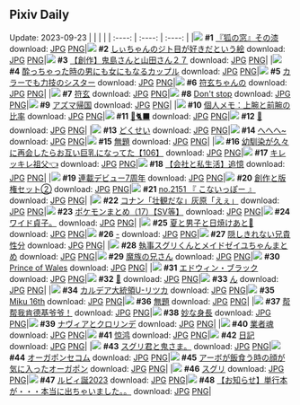 ## Pixiv Daily
Update: 2023-09-23
|      |      |      |
| :----: | :----: | :----: |
|![](https://pixiv.microyu.workers.dev/c/240x480/img-master/img/2023/09/21/19/28/25/111911624_p0_master1200.jpg) **#1** [『狐の窓』その漆](https://www.pixiv.net/artworks/111911624) download: [JPG](https://pixiv.microyu.workers.dev/img-original/img/2023/09/21/19/28/25/111911624_p0.jpg) [PNG](https://pixiv.microyu.workers.dev/img-original/img/2023/09/21/19/28/25/111911624_p0.png)|![](https://pixiv.microyu.workers.dev/c/240x480/img-master/img/2023/09/21/18/29/27/111910258_p0_master1200.jpg) **#2** [しぃちゃんのジト目が好きだという絵](https://www.pixiv.net/artworks/111910258) download: [JPG](https://pixiv.microyu.workers.dev/img-original/img/2023/09/21/18/29/27/111910258_p0.jpg) [PNG](https://pixiv.microyu.workers.dev/img-original/img/2023/09/21/18/29/27/111910258_p0.png)|![](https://pixiv.microyu.workers.dev/c/240x480/img-master/img/2023/09/21/13/10/28/111893621_p0_master1200.jpg) **#3** [【創作】鬼島さんと山田さん２７](https://www.pixiv.net/artworks/111893621) download: [JPG](https://pixiv.microyu.workers.dev/img-original/img/2023/09/21/13/10/28/111893621_p0.jpg) [PNG](https://pixiv.microyu.workers.dev/img-original/img/2023/09/21/13/10/28/111893621_p0.png)|
|![](https://pixiv.microyu.workers.dev/c/240x480/img-master/img/2023/09/21/00/02/29/111893716_p0_master1200.jpg) **#4** [酔っちゃった時の男にも女にもなるカップル](https://www.pixiv.net/artworks/111893716) download: [JPG](https://pixiv.microyu.workers.dev/img-original/img/2023/09/21/00/02/29/111893716_p0.jpg) [PNG](https://pixiv.microyu.workers.dev/img-original/img/2023/09/21/00/02/29/111893716_p0.png)|![](https://pixiv.microyu.workers.dev/c/240x480/img-master/img/2023/09/21/18/50/09/111910701_p0_master1200.jpg) **#5** [カラーでも力技のシスター](https://www.pixiv.net/artworks/111910701) download: [JPG](https://pixiv.microyu.workers.dev/img-original/img/2023/09/21/18/50/09/111910701_p0.jpg) [PNG](https://pixiv.microyu.workers.dev/img-original/img/2023/09/21/18/50/09/111910701_p0.png)|![](https://pixiv.microyu.workers.dev/c/240x480/img-master/img/2023/09/21/00/34/40/111894755_p0_master1200.jpg) **#6** [符玄ちゃんの](https://www.pixiv.net/artworks/111894755) download: [JPG](https://pixiv.microyu.workers.dev/img-original/img/2023/09/21/00/34/40/111894755_p0.jpg) [PNG](https://pixiv.microyu.workers.dev/img-original/img/2023/09/21/00/34/40/111894755_p0.png)|
|![](https://pixiv.microyu.workers.dev/c/240x480/img-master/img/2023/09/21/00/00/39/111893512_p0_master1200.jpg) **#7** [符玄](https://www.pixiv.net/artworks/111893512) download: [JPG](https://pixiv.microyu.workers.dev/img-original/img/2023/09/21/00/00/39/111893512_p0.jpg) [PNG](https://pixiv.microyu.workers.dev/img-original/img/2023/09/21/00/00/39/111893512_p0.png)|![](https://pixiv.microyu.workers.dev/c/240x480/img-master/img/2023/09/21/00/01/18/111893600_p0_master1200.jpg) **#8** [Don't stop](https://www.pixiv.net/artworks/111893600) download: [JPG](https://pixiv.microyu.workers.dev/img-original/img/2023/09/21/00/01/18/111893600_p0.jpg) [PNG](https://pixiv.microyu.workers.dev/img-original/img/2023/09/21/00/01/18/111893600_p0.png)|![](https://pixiv.microyu.workers.dev/c/240x480/img-master/img/2023/09/21/00/51/20/111895238_p0_master1200.jpg) **#9** [アズマ帰国](https://www.pixiv.net/artworks/111895238) download: [JPG](https://pixiv.microyu.workers.dev/img-original/img/2023/09/21/00/51/20/111895238_p0.jpg) [PNG](https://pixiv.microyu.workers.dev/img-original/img/2023/09/21/00/51/20/111895238_p0.png)|
|![](https://pixiv.microyu.workers.dev/c/240x480/img-master/img/2023/09/21/07/00/06/111899977_p0_master1200.jpg) **#10** [個人メモ：上腕と前腕の比率](https://www.pixiv.net/artworks/111899977) download: [JPG](https://pixiv.microyu.workers.dev/img-original/img/2023/09/21/07/00/06/111899977_p0.jpg) [PNG](https://pixiv.microyu.workers.dev/img-original/img/2023/09/21/07/00/06/111899977_p0.png)|![](https://pixiv.microyu.workers.dev/c/240x480/img-master/img/2023/09/21/01/15/47/111895921_p0_master1200.jpg) **#11** [🎩🐈‍⬛](https://www.pixiv.net/artworks/111895921) download: [JPG](https://pixiv.microyu.workers.dev/img-original/img/2023/09/21/01/15/47/111895921_p0.jpg) [PNG](https://pixiv.microyu.workers.dev/img-original/img/2023/09/21/01/15/47/111895921_p0.png)|![](https://pixiv.microyu.workers.dev/c/240x480/img-master/img/2023/09/22/22/04/57/111941898_p0_master1200.jpg) **#12** [🎀](https://www.pixiv.net/artworks/111941898) download: [JPG](https://pixiv.microyu.workers.dev/img-original/img/2023/09/22/22/04/57/111941898_p0.jpg) [PNG](https://pixiv.microyu.workers.dev/img-original/img/2023/09/22/22/04/57/111941898_p0.png)|
|![](https://pixiv.microyu.workers.dev/c/240x480/img-master/img/2023/09/21/18/04/38/111909761_p0_master1200.jpg) **#13** [どくせい](https://www.pixiv.net/artworks/111909761) download: [JPG](https://pixiv.microyu.workers.dev/img-original/img/2023/09/21/18/04/38/111909761_p0.jpg) [PNG](https://pixiv.microyu.workers.dev/img-original/img/2023/09/21/18/04/38/111909761_p0.png)|![](https://pixiv.microyu.workers.dev/c/240x480/img-master/img/2023/09/21/02/02/06/111896782_p0_master1200.jpg) **#14** [へへへ~](https://www.pixiv.net/artworks/111896782) download: [JPG](https://pixiv.microyu.workers.dev/img-original/img/2023/09/21/02/02/06/111896782_p0.jpg) [PNG](https://pixiv.microyu.workers.dev/img-original/img/2023/09/21/02/02/06/111896782_p0.png)|![](https://pixiv.microyu.workers.dev/c/240x480/img-master/img/2023/09/21/00/23/13/111894409_p0_master1200.jpg) **#15** [無題](https://www.pixiv.net/artworks/111894409) download: [JPG](https://pixiv.microyu.workers.dev/img-original/img/2023/09/21/00/23/13/111894409_p0.jpg) [PNG](https://pixiv.microyu.workers.dev/img-original/img/2023/09/21/00/23/13/111894409_p0.png)|
|![](https://pixiv.microyu.workers.dev/c/240x480/img-master/img/2023/09/22/00/03/10/111919786_p0_master1200.jpg) **#16** [幼馴染が久々に再会したらお互い巨乳になってた【106】](https://www.pixiv.net/artworks/111919786) download: [JPG](https://pixiv.microyu.workers.dev/img-original/img/2023/09/22/00/03/10/111919786_p0.jpg) [PNG](https://pixiv.microyu.workers.dev/img-original/img/2023/09/22/00/03/10/111919786_p0.png)|![](https://pixiv.microyu.workers.dev/c/240x480/img-master/img/2023/09/22/00/37/12/111920828_p0_master1200.jpg) **#17** [キレッキレ祖父👈](https://www.pixiv.net/artworks/111920828) download: [JPG](https://pixiv.microyu.workers.dev/img-original/img/2023/09/22/00/37/12/111920828_p0.jpg) [PNG](https://pixiv.microyu.workers.dev/img-original/img/2023/09/22/00/37/12/111920828_p0.png)|![](https://pixiv.microyu.workers.dev/c/240x480/img-master/img/2023/09/22/12/04/53/111929762_p0_master1200.jpg) **#18** [【会社と私生活】追憶](https://www.pixiv.net/artworks/111929762) download: [JPG](https://pixiv.microyu.workers.dev/img-original/img/2023/09/22/12/04/53/111929762_p0.jpg) [PNG](https://pixiv.microyu.workers.dev/img-original/img/2023/09/22/12/04/53/111929762_p0.png)|
|![](https://pixiv.microyu.workers.dev/c/240x480/img-master/img/2023/09/21/16/06/04/111907524_p0_master1200.jpg) **#19** [連載デビュー7周年](https://www.pixiv.net/artworks/111907524) download: [JPG](https://pixiv.microyu.workers.dev/img-original/img/2023/09/21/16/06/04/111907524_p0.jpg) [PNG](https://pixiv.microyu.workers.dev/img-original/img/2023/09/21/16/06/04/111907524_p0.png)|![](https://pixiv.microyu.workers.dev/c/240x480/img-master/img/2023/09/21/16/07/00/111907540_p0_master1200.jpg) **#20** [創作と版権セット②](https://www.pixiv.net/artworks/111907540) download: [JPG](https://pixiv.microyu.workers.dev/img-original/img/2023/09/21/16/07/00/111907540_p0.jpg) [PNG](https://pixiv.microyu.workers.dev/img-original/img/2023/09/21/16/07/00/111907540_p0.png)|![](https://pixiv.microyu.workers.dev/c/240x480/img-master/img/2023/09/21/12/46/26/111904585_p0_master1200.jpg) **#21** [no.2151 『 こないっぽー 』](https://www.pixiv.net/artworks/111904585) download: [JPG](https://pixiv.microyu.workers.dev/img-original/img/2023/09/21/12/46/26/111904585_p0.jpg) [PNG](https://pixiv.microyu.workers.dev/img-original/img/2023/09/21/12/46/26/111904585_p0.png)|
|![](https://pixiv.microyu.workers.dev/c/240x480/img-master/img/2023/09/21/17/40/43/111909120_p0_master1200.jpg) **#22** [コナン「壮観だな」灰原「えぇ」](https://www.pixiv.net/artworks/111909120) download: [JPG](https://pixiv.microyu.workers.dev/img-original/img/2023/09/21/17/40/43/111909120_p0.jpg) [PNG](https://pixiv.microyu.workers.dev/img-original/img/2023/09/21/17/40/43/111909120_p0.png)|![](https://pixiv.microyu.workers.dev/c/240x480/img-master/img/2023/09/21/19/26/33/111911582_p0_master1200.jpg) **#23** [ポケモンまとめ（17）【SV等】](https://www.pixiv.net/artworks/111911582) download: [JPG](https://pixiv.microyu.workers.dev/img-original/img/2023/09/21/19/26/33/111911582_p0.jpg) [PNG](https://pixiv.microyu.workers.dev/img-original/img/2023/09/21/19/26/33/111911582_p0.png)|![](https://pixiv.microyu.workers.dev/c/240x480/img-master/img/2023/09/21/15/57/46/111905806_p0_master1200.jpg) **#24** [ワイド貞子。](https://www.pixiv.net/artworks/111905806) download: [JPG](https://pixiv.microyu.workers.dev/img-original/img/2023/09/21/15/57/46/111905806_p0.jpg) [PNG](https://pixiv.microyu.workers.dev/img-original/img/2023/09/21/15/57/46/111905806_p0.png)|
|![](https://pixiv.microyu.workers.dev/c/240x480/img-master/img/2023/09/21/00/00/39/111893513_p0_master1200.jpg) **#25** [夏と男子と日焼けあと🌴](https://www.pixiv.net/artworks/111893513) download: [JPG](https://pixiv.microyu.workers.dev/img-original/img/2023/09/21/00/00/39/111893513_p0.jpg) [PNG](https://pixiv.microyu.workers.dev/img-original/img/2023/09/21/00/00/39/111893513_p0.png)|![](https://pixiv.microyu.workers.dev/c/240x480/img-master/img/2023/09/22/00/01/30/111919674_p0_master1200.jpg) **#26** [-](https://www.pixiv.net/artworks/111919674) download: [JPG](https://pixiv.microyu.workers.dev/img-original/img/2023/09/22/00/01/30/111919674_p0.jpg) [PNG](https://pixiv.microyu.workers.dev/img-original/img/2023/09/22/00/01/30/111919674_p0.png)|![](https://pixiv.microyu.workers.dev/c/240x480/img-master/img/2023/09/21/00/35/22/111894767_p0_master1200.jpg) **#27** [隠しきれない兄貴性分](https://www.pixiv.net/artworks/111894767) download: [JPG](https://pixiv.microyu.workers.dev/img-original/img/2023/09/21/00/35/22/111894767_p0.jpg) [PNG](https://pixiv.microyu.workers.dev/img-original/img/2023/09/21/00/35/22/111894767_p0.png)|
|![](https://pixiv.microyu.workers.dev/c/240x480/img-master/img/2023/09/21/17/03/40/111908417_p0_master1200.jpg) **#28** [執事スグリくんとメイドゼイユちゃんまとめ](https://www.pixiv.net/artworks/111908417) download: [JPG](https://pixiv.microyu.workers.dev/img-original/img/2023/09/21/17/03/40/111908417_p0.jpg) [PNG](https://pixiv.microyu.workers.dev/img-original/img/2023/09/21/17/03/40/111908417_p0.png)|![](https://pixiv.microyu.workers.dev/c/240x480/img-master/img/2023/09/22/17/15/23/111934135_p0_master1200.jpg) **#29** [魔族の兄さん](https://www.pixiv.net/artworks/111934135) download: [JPG](https://pixiv.microyu.workers.dev/img-original/img/2023/09/22/17/15/23/111934135_p0.jpg) [PNG](https://pixiv.microyu.workers.dev/img-original/img/2023/09/22/17/15/23/111934135_p0.png)|![](https://pixiv.microyu.workers.dev/c/240x480/img-master/img/2023/09/21/02/16/40/111897001_p0_master1200.jpg) **#30** [Prince of Wales](https://www.pixiv.net/artworks/111897001) download: [JPG](https://pixiv.microyu.workers.dev/img-original/img/2023/09/21/02/16/40/111897001_p0.jpg) [PNG](https://pixiv.microyu.workers.dev/img-original/img/2023/09/21/02/16/40/111897001_p0.png)|
|![](https://pixiv.microyu.workers.dev/c/240x480/img-master/img/2023/09/22/00/00/47/111919587_p0_master1200.jpg) **#31** [エドウィン・ブラック](https://www.pixiv.net/artworks/111919587) download: [JPG](https://pixiv.microyu.workers.dev/img-original/img/2023/09/22/00/00/47/111919587_p0.jpg) [PNG](https://pixiv.microyu.workers.dev/img-original/img/2023/09/22/00/00/47/111919587_p0.png)|![](https://pixiv.microyu.workers.dev/c/240x480/img-master/img/2023/09/21/18/13/36/111909939_p0_master1200.jpg) **#32** [💙](https://www.pixiv.net/artworks/111909939) download: [JPG](https://pixiv.microyu.workers.dev/img-original/img/2023/09/21/18/13/36/111909939_p0.jpg) [PNG](https://pixiv.microyu.workers.dev/img-original/img/2023/09/21/18/13/36/111909939_p0.png)|![](https://pixiv.microyu.workers.dev/c/240x480/img-master/img/2023/09/21/00/07/01/111893914_p0_master1200.jpg) **#33** [ん](https://www.pixiv.net/artworks/111893914) download: [JPG](https://pixiv.microyu.workers.dev/img-original/img/2023/09/21/00/07/01/111893914_p0.jpg) [PNG](https://pixiv.microyu.workers.dev/img-original/img/2023/09/21/00/07/01/111893914_p0.png)|
|![](https://pixiv.microyu.workers.dev/c/240x480/img-master/img/2023/09/21/00/00/19/111893444_p0_master1200.jpg) **#34** [カルデア大統領U-リツカ](https://www.pixiv.net/artworks/111893444) download: [JPG](https://pixiv.microyu.workers.dev/img-original/img/2023/09/21/00/00/19/111893444_p0.jpg) [PNG](https://pixiv.microyu.workers.dev/img-original/img/2023/09/21/00/00/19/111893444_p0.png)|![](https://pixiv.microyu.workers.dev/c/240x480/img-master/img/2023/09/21/02/03/02/111896800_p0_master1200.jpg) **#35** [Miku 16th](https://www.pixiv.net/artworks/111896800) download: [JPG](https://pixiv.microyu.workers.dev/img-original/img/2023/09/21/02/03/02/111896800_p0.jpg) [PNG](https://pixiv.microyu.workers.dev/img-original/img/2023/09/21/02/03/02/111896800_p0.png)|![](https://pixiv.microyu.workers.dev/c/240x480/img-master/img/2023/09/21/00/00/31/111893489_p0_master1200.jpg) **#36** [無題](https://www.pixiv.net/artworks/111893489) download: [JPG](https://pixiv.microyu.workers.dev/img-original/img/2023/09/21/00/00/31/111893489_p0.jpg) [PNG](https://pixiv.microyu.workers.dev/img-original/img/2023/09/21/00/00/31/111893489_p0.png)|
|![](https://pixiv.microyu.workers.dev/c/240x480/img-master/img/2023/09/22/13/14/14/111930705_p0_master1200.jpg) **#37** [帮帮我肯德基爷爷！](https://www.pixiv.net/artworks/111930705) download: [JPG](https://pixiv.microyu.workers.dev/img-original/img/2023/09/22/13/14/14/111930705_p0.jpg) [PNG](https://pixiv.microyu.workers.dev/img-original/img/2023/09/22/13/14/14/111930705_p0.png)|![](https://pixiv.microyu.workers.dev/c/240x480/img-master/img/2023/09/22/00/42/07/111920960_p0_master1200.jpg) **#38** [妙な身長](https://www.pixiv.net/artworks/111920960) download: [JPG](https://pixiv.microyu.workers.dev/img-original/img/2023/09/22/00/42/07/111920960_p0.jpg) [PNG](https://pixiv.microyu.workers.dev/img-original/img/2023/09/22/00/42/07/111920960_p0.png)|![](https://pixiv.microyu.workers.dev/c/240x480/img-master/img/2023/09/21/00/00/31/111893488_p0_master1200.jpg) **#39** [ナヴィアとクロリンデ](https://www.pixiv.net/artworks/111893488) download: [JPG](https://pixiv.microyu.workers.dev/img-original/img/2023/09/21/00/00/31/111893488_p0.jpg) [PNG](https://pixiv.microyu.workers.dev/img-original/img/2023/09/21/00/00/31/111893488_p0.png)|
|![](https://pixiv.microyu.workers.dev/c/240x480/img-master/img/2023/09/22/00/03/45/111919822_p0_master1200.jpg) **#40** [業者魂](https://www.pixiv.net/artworks/111919822) download: [JPG](https://pixiv.microyu.workers.dev/img-original/img/2023/09/22/00/03/45/111919822_p0.jpg) [PNG](https://pixiv.microyu.workers.dev/img-original/img/2023/09/22/00/03/45/111919822_p0.png)|![](https://pixiv.microyu.workers.dev/c/240x480/img-master/img/2023/09/22/10/29/58/111928457_p0_master1200.jpg) **#41** [惊鸿](https://www.pixiv.net/artworks/111928457) download: [JPG](https://pixiv.microyu.workers.dev/img-original/img/2023/09/22/10/29/58/111928457_p0.jpg) [PNG](https://pixiv.microyu.workers.dev/img-original/img/2023/09/22/10/29/58/111928457_p0.png)|![](https://pixiv.microyu.workers.dev/c/240x480/img-master/img/2023/09/21/15/11/18/111906679_p0_master1200.jpg) **#42** [日記](https://www.pixiv.net/artworks/111906679) download: [JPG](https://pixiv.microyu.workers.dev/img-original/img/2023/09/21/15/11/18/111906679_p0.jpg) [PNG](https://pixiv.microyu.workers.dev/img-original/img/2023/09/21/15/11/18/111906679_p0.png)|
|![](https://pixiv.microyu.workers.dev/c/240x480/img-master/img/2023/09/22/20/35/48/111935164_p0_master1200.jpg) **#43** [スグリ君と鬼さま。](https://www.pixiv.net/artworks/111935164) download: [JPG](https://pixiv.microyu.workers.dev/img-original/img/2023/09/22/20/35/48/111935164_p0.jpg) [PNG](https://pixiv.microyu.workers.dev/img-original/img/2023/09/22/20/35/48/111935164_p0.png)|![](https://pixiv.microyu.workers.dev/c/240x480/img-master/img/2023/09/22/00/51/24/111921183_p0_master1200.jpg) **#44** [オーガポンセコム](https://www.pixiv.net/artworks/111921183) download: [JPG](https://pixiv.microyu.workers.dev/img-original/img/2023/09/22/00/51/24/111921183_p0.jpg) [PNG](https://pixiv.microyu.workers.dev/img-original/img/2023/09/22/00/51/24/111921183_p0.png)|![](https://pixiv.microyu.workers.dev/c/240x480/img-master/img/2023/09/22/00/54/26/111921257_p0_master1200.jpg) **#45** [アーボが飯食う時の顔が気に入ったオーガポン](https://www.pixiv.net/artworks/111921257) download: [JPG](https://pixiv.microyu.workers.dev/img-original/img/2023/09/22/00/54/26/111921257_p0.jpg) [PNG](https://pixiv.microyu.workers.dev/img-original/img/2023/09/22/00/54/26/111921257_p0.png)|
|![](https://pixiv.microyu.workers.dev/c/240x480/img-master/img/2023/09/22/01/32/06/111922100_p0_master1200.jpg) **#46** [スグリ](https://www.pixiv.net/artworks/111922100) download: [JPG](https://pixiv.microyu.workers.dev/img-original/img/2023/09/22/01/32/06/111922100_p0.jpg) [PNG](https://pixiv.microyu.workers.dev/img-original/img/2023/09/22/01/32/06/111922100_p0.png)|![](https://pixiv.microyu.workers.dev/c/240x480/img-master/img/2023/09/21/00/00/36/111893502_p0_master1200.jpg) **#47** [ルビィ誕2023](https://www.pixiv.net/artworks/111893502) download: [JPG](https://pixiv.microyu.workers.dev/img-original/img/2023/09/21/00/00/36/111893502_p0.jpg) [PNG](https://pixiv.microyu.workers.dev/img-original/img/2023/09/21/00/00/36/111893502_p0.png)|![](https://pixiv.microyu.workers.dev/c/240x480/img-master/img/2023/09/21/08/47/34/111901256_p0_master1200.jpg) **#48** [【お知らせ】単行本が・・・本当に出ちゃいました。。](https://www.pixiv.net/artworks/111901256) download: [JPG](https://pixiv.microyu.workers.dev/img-original/img/2023/09/21/08/47/34/111901256_p0.jpg) [PNG](https://pixiv.microyu.workers.dev/img-original/img/2023/09/21/08/47/34/111901256_p0.png)|
